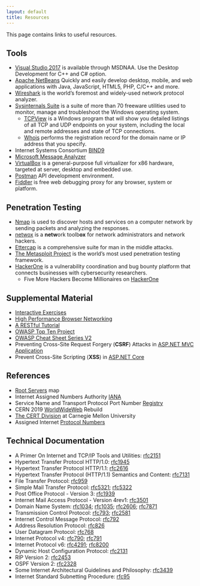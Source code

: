 ```yaml
---
layout: default
title: Resources
---
```


This page contains links to useful resources.
 
 Tools
------------------------------------

-  [Visual Studio 2017](https://e5.onthehub.com/WebStore/ProductsByMajorVersionList.aspx?cmi_cs=1&cmi_mnuMain=bdba23cf-e05e-e011-971f-0030487d8897&ws=c1ca0b0c-0f62-e511-9410-b8ca3a5db7a1&vsro=8) is available through MSDNAA. Use the Desktop Development for C++ and C# option.
-  [Apache NetBeans](ttps://netbeans.org/) Quickly and easily develop desktop, mobile, and web applications
with Java, JavaScript, HTML5, PHP, C/C++ and more.
-  [Wireshark](https://www.wireshark.org/) is the world’s foremost and widely-used network protocol analyzer. 
-  [Sysinternals Suite](https://docs.microsoft.com/en-us/sysinternals/) is a suite of more than 70 freeware utilities used to monitor, manage and troubleshoot the Windows operating system.
    -  [TCPView](https://docs.microsoft.com/en-us/sysinternals/downloads/tcpview) is a Windows program that will show you detailed listings of all TCP and UDP endpoints on your system, including the local and remote addresses and state of TCP connections.
    -  [Whois](https://docs.microsoft.com/en-us/sysinternals/downloads/whois) performs the registration record for the domain name or IP address that you specify.
- Internet Systems Consortium [BIND9](https://www.isc.org/bind/)
- [Microsoft Message Analyzer](https://www.microsoft.com/en-us/download/details.aspx?id=44226)
-  [VirtualBox](https://www.virtualbox.org/wiki/Downloads) is a general-purpose full virtualizer for x86 hardware, targeted at server, desktop and embedded use.
-  [Postman](https://www.getpostman.com/) API development environment.
-  [Fiddler](https://www.telerik.com/fiddler) is free web debugging proxy for any browser, system or platform.

Penetration Testing
------------------------------------

-  [Nmap](https://nmap.org/) is used to discover hosts and services on a computer network by sending packets and analyzing the responses.
-  [netwox](http://www.cis.syr.edu/~wedu/Teaching/cis758/netw522/netwox-doc_html/) is a **netw**ork toolb**ox** for network administrators and network hackers.
-  [Ettercap](http://www.ettercap-project.org/ettercap/) is a comprehensive suite for man in the middle attacks.
-  [The Metasploit Project](https://www.metasploit.com/) is the world’s most used penetration testing framework.
-  [HackerOne](https://www.hackerone.com/) is a vulnerability coordination and bug bounty platform that connects businesses with cybersecurity researchers.
    - Five More Hackers Become Millionaires on [HackerOne](https://www.bleepingcomputer.com/news/security/five-more-hackers-become-millionaires-on-hackerone/)

Supplemental Material
------------------------------------

-  [Interactive Exercises](http://gaia.cs.umass.edu/kurose_ross/interactive/)
-  [High Performance Browser Networking](https://hpbn.co/)
-  [A RESTful Tutorial](https://www.restapitutorial.com/)
-  [OWASP Top Ten Project](https://www.owasp.org/index.php/Category:OWASP_Top_Ten_Project)
-  [OWASP Cheat Sheet Series V2](https://cheatsheetseries.owasp.org/)
- Preventing Cross-Site Request Forgery (**CSRF**) Attacks in [ASP.NET MVC Application](https://docs.microsoft.com/en-us/aspnet/web-api/overview/security/preventing-cross-site-request-forgery-csrf-attacks)
- Prevent Cross-Site Scripting (**XSS**) in [ASP.NET Core](https://docs.microsoft.com/en-us/aspnet/core/security/cross-site-scripting?view=aspnetcore-2.2)

References
-----------------------------------

- [Root Servers](https://root-servers.org/) map 
- Internet Assigned Numbers Authority [IANA](https://www.iana.org/)
- Service Name and Transport Protocol Port Number [Registry](https://www.iana.org/assignments/service-names-port-numbers/service-names-port-numbers.xhtml)
- CERN 2019 [WorldWideWeb](https://worldwideweb.cern.ch/browser/) Rebuild
- [The CERT Division](https://www.sei.cmu.edu/about/divisions/cert/index.cfm) at Carnegie Mellon University
- Assigned Internet [Protocol Numbers](https://www.iana.org/assignments/protocol-numbers/protocol-numbers.xhtml)

Technical Documentation 
-----------------------------------

- A Primer On Internet and TCP/IP Tools and Utilities: [rfc2151](https://tools.ietf.org/html/rfc2151)
- Hypertext Transfer Protocol HTTP/1.0: [rfc1945](https://tools.ietf.org/html/rfc1945)
- Hypertext Transfer Protocol HTTP/1.1: [rfc2616](https://tools.ietf.org/html/rfc2616)
- Hypertext Transfer Protocol (HTTP/1.1) Semantics and Content: [rfc7131](https://tools.ietf.org/html/rfc7231)
- File Transfer Protocol: [rfc959](https://tools.ietf.org/html/rfc959)
- Simple Mail Transfer Protocol: [rfc5321](https://tools.ietf.org/html/rfc5321); [rfc5322](https://tools.ietf.org/html/rfc5322)
- Post Office Protocol - Version 3: [rfc1939](https://tools.ietf.org/html/rfc1939)
- Internet Mail Access Protocol - Version 4rev1: [rfc3501](https://tools.ietf.org/html/rfc3501)
- Domain Name System: [rfc1034](https://tools.ietf.org/html/rfc1034); [rfc1035](https://tools.ietf.org/html/rfc1035); [rfc2606](https://tools.ietf.org/html/rfc2606); [rfc7871](https://tools.ietf.org/html/rfc7871)
- Transmission Control Protocol: [rfc793](https://tools.ietf.org/html/rfc793); [rfc2581](https://tools.ietf.org/html/rfc2581)
- Internet Control Message Protocol: [rfc792](https://tools.ietf.org/html/rfc792)
- Address Resolution Protocol: [rfc826](https://tools.ietf.org/html/rfc826)
- User Datagram Protocol: [rfc768](https://tools.ietf.org/html/rfc768)
- Internet Protocol v4: [rfc790](https://tools.ietf.org/html/rfc790); [rfc791](https://tools.ietf.org/html/rfc791)
- Internet Protocol v6: [rfc4291](https://tools.ietf.org/html/rfc4291); [rfc8200](https://tools.ietf.org/html/rfc8200)
- Dynamic Host Configuration Protocol: [rfc2131](https://tools.ietf.org/html/rfc2131)
- RIP Version 2: [rfc2453](https://tools.ietf.org/html/rfc2453)
- OSPF Version 2: [rfc2328](https://tools.ietf.org/html/rfc2328)
- Some Internet Architectural Guidelines and Philosophy: [rfc3439](https://tools.ietf.org/html/rfc3439)
- Internet Standard Subnetting Procedure: [rfc95](https://tools.ietf.org/html/rfc950)
